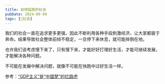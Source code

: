 ```yaml
---
title: 前倾猛跑的社会
pubDate: 2024-09-09
tags: [👫社会]
---
```


我们的社会一直在追求更多更强，因此不断利用各种手段刺激经济，让大家都疲于奔命。结果导致社会整体前倾不稳定，一旦停下来休息，就可能摔倒在地。

也许我们该考虑慢下来了，只有慢下来，才能好好打理好生活，才能可继续发展，才能解决各种问题。

不可能在发展中解决问题，就像不可能在快跑中过好生活一样。

参考：[“GDP主义”是“中国梦”的拦路虎](https://www.bilibili.com/video/BV1D1421x7KS/)
